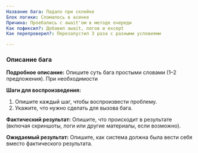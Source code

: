 ```yaml
---
Название бага: Падало при склейке
Блок логики: Сломалось в асинке
Причина: Проебались с await'ом в методе очереди
Как пофиксил?: Добавил await, логов и except
Как перепроверил?: Перезапустил 3 раза с разными условиями

---
```


### Описание бага

**Подробное описание:**
Опишите суть бага простыми словами (1–2 предложения).
При необходимости

**Шаги для воспроизведения:**
1. Опишите каждый шаг, чтобы воспроизвести проблему.
2. Укажите, что нужно сделать для вызова бага.

**Фактический результат:**
Опишите, что происходит в результате (включая скриншоты, логи или другие материалы, если возможно).

**Ожидаемый результат:**
Опишите, как система должна была вести себя вместо фактического результата.
